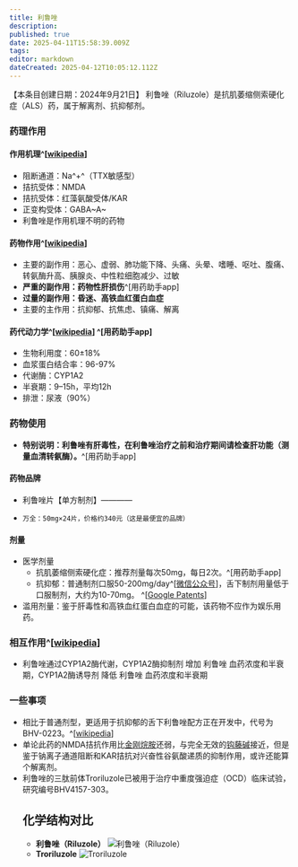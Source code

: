 ```yaml
---
title: 利鲁唑
description: 
published: true
date: 2025-04-11T15:58:39.009Z
tags: 
editor: markdown
dateCreated: 2025-04-12T10:05:12.112Z
---
```


【本条目创建日期：2024年9月21日】
利鲁唑（Riluzole）是抗肌萎缩侧索硬化症（ALS）药，属于解离剂、抗抑郁剂。
### 药理作用
#### 作用机理^[[wikipedia](https://en.wikipedia.org/wiki/Riluzole)]
- 阻断通道：Na^+^（TTX敏感型）
- 拮抗受体：NMDA
- 拮抗受体：红藻氨酸受体/KAR
- 正变构受体：GABA~A~
- 利鲁唑是作用机理不明的药物
#### 药物作用^[[wikipedia](https://en.wikipedia.org/wiki/Riluzole)]
- 主要的副作用：恶心、虚弱、肺功能下降、头痛、头晕、嗜睡、呕吐、腹痛、转氨酶升高、胰腺炎、中性粒细胞减少、过敏
- **严重的副作用：药物性肝损伤**^[用药助手app]
- **过量的副作用：昏迷、高铁血红蛋白血症**
- 主要的主作用：抗抑郁、抗焦虑、镇痛、解离
#### 药代动力学^[[wikipedia](https://en.wikipedia.org/wiki/Riluzole)] ^[用药助手app]
- 生物利用度：60±18%
- 血浆蛋白结合率：96-97%
- 代谢酶：CYP1A2
- 半衰期：9–15h，平均12h
- 排泄：尿液（90%）
### 药物使用
- **特别说明：利鲁唑有肝毒性，在利鲁唑治疗之前和治疗期间请检查肝功能（测量血清转氨酶）。**^[用药助手app]
#### 药物品牌
- 利鲁唑片【单方制剂】————
-     万全：50mg×24片，价格约340元（这是最便宜的品牌）
#### 剂量
- 医学剂量
  - 抗肌萎缩侧索硬化症：推荐剂量每次50mg，每日2次。^[用药助手app]
  - 抗抑郁：普通制剂口服50-200mg/day^[[微信公众号](https://mp.weixin.qq.com/s/MWgKvNs_PSCwvyFv1IZq4Q)]，舌下制剂用量低于口服制剂，大约为10-70mg。 ^[[Google Patents](https://patents.google.com/patent/CN107249567A/zh)]
- 滥用剂量：鉴于肝毒性和高铁血红蛋白血症的可能，该药物不应作为娱乐用药。
### 相互作用^[[wikipedia](https://en.wikipedia.org/wiki/Riluzole)]
- 利鲁唑通过CYP1A2酶代谢，CYP1A2酶抑制剂 增加 利鲁唑 血药浓度和半衰期，CYP1A2酶诱导剂 降低 利鲁唑 血药浓度和半衰期
### 一些事项
- 相比于普通剂型，更适用于抗抑郁的舌下利鲁唑配方正在开发中，代号为BHV-0223。^[[wikipedia](https://en.wikipedia.org/wiki/Riluzole)]
- 单论此药的NMDA拮抗作用比[金刚烷胺](/drug/ATD)还弱，与完全无效的[钩藤碱](/report/RP126)接近，但是鉴于钠离子通道阻断和KAR拮抗对兴奋性谷氨酸递质的抑制作用，或许还能算个解离剂。
- 利鲁唑的三肽前体Troriluzole已被用于治疗中重度强迫症（OCD）临床试验，研究编号BHV4157-303。
  ## 化学结构对比
  - **利鲁唑（Riluzole）** ![利鲁唑（Riluzole）](/imgs/利鲁唑结构.png)
  - **Troriluzole** ![Troriluzole](/imgs/troriluzole.png)

